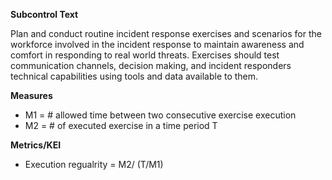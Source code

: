 **Subcontrol Text**

Plan and conduct routine incident response exercises and scenarios for the workforce involved in the incident response to maintain awareness and comfort in responding to real world threats. Exercises should test communication channels, decision making, and incident responders technical capabilities using tools and data available to them.

**Measures**

* M1 = # allowed time between two consecutive exercise execution
* M2 = # of executed exercise in a time period T

**Metrics/KEI**

* Execution regualrity = M2/ (T/M1)

